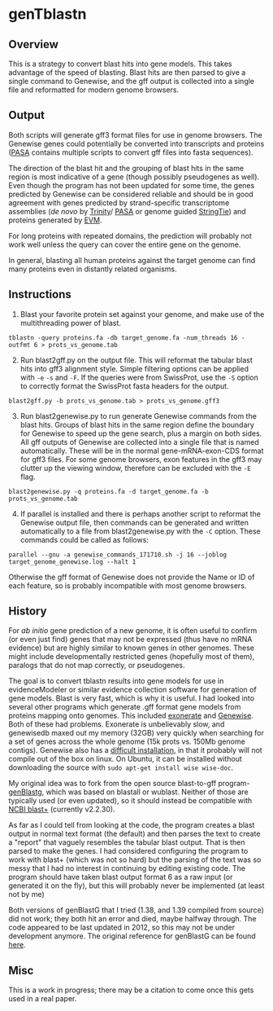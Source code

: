 # genTblastn

## Overview
This is a strategy to convert blast hits into gene models. This takes advantage of the speed of blasting. Blast hits are then parsed to give a single command to Genewise, and the gff output is collected into a single file and reformatted for modern genome browsers.

## Output
Both scripts will generate gff3 format files for use in genome browsers. The Genewise genes could potentially be converted into transcripts and proteins ([PASA](https://github.com/PASApipeline/PASApipeline/tree/master/misc_utilities) contains multiple scripts to convert gff files into fasta sequences).

The direction of the blast hit and the grouping of blast hits in the same region is most indicative of a gene (though possibly pseudogenes as well). Even though the program has not been updated for some time, the genes predicted by Genewise can be considered reliable and should be in good agreement with genes predicted by strand-specific transcriptome assemblies (*de novo* by [Trinity](http://trinityrnaseq.github.io/)/ [PASA](https://github.com/PASApipeline/) or genome guided [StringTie](http://ccb.jhu.edu/software/stringtie/)) and proteins generated by [EVM](http://evidencemodeler.sourceforge.net/). 

For long proteins with repeated domains, the prediction will probably not work well unless the query can cover the entire gene on the genome.

In general, blasting all human proteins against the target genome can find many proteins even in distantly related organisms.

## Instructions
1) Blast your favorite protein set against your genome, and make use of the multithreading power of blast.

  `tblastn -query proteins.fa -db target_genome.fa -num_threads 16 -outfmt 6 > prots_vs_genome.tab`

2) Run blast2gff.py on the output file. This will reformat the tabular blast hits into gff3 alignment style. Simple filtering options can be applied with `-e` `-s` and `-F`. If the queries were from SwissProt, use the `-S` option to correctly format the SwissProt fasta headers for the output.

  `blast2gff.py -b prots_vs_genome.tab > prots_vs_genome.gff3`

3) Run blast2genewise.py to run generate Genewise commands from the blast hits. Groups of blast hits in the same region define the boundary for Genewise to speed up the gene search, plus a margin on both sides. All gff outputs of Genewise are collected into a single file that is named automatically. These will be in the normal gene-mRNA-exon-CDS format for gff3 files. For some genome browsers, exon features in the gff3 may clutter up the viewing window, therefore can be excluded with the `-E` flag.

  `blast2genewise.py -q proteins.fa -d target_genome.fa -b prots_vs_genome.tab`
  
4) If parallel is installed and there is perhaps another script to reformat the Genewise output file, then commands can be generated and written automatically to a file from blast2genewise.py with the `-C` option. These commands could be called as follows:

  `parallel --gnu -a genewise_commands_171710.sh -j 16 --joblog target_genome_genewise.log --halt 1`
  
  Otherwise the gff format of Genewise does not provide the Name or ID of each feature, so is probably incompatible with most genome browsers.

## History
For *ab initio* gene prediction of a new genome, it is often useful to confirm (or even just find) genes that may not be expressed (thus have no mRNA evidence) but are highly similar to known genes in other genomes. These might include developmentally restricted genes (hopefully most of them), paralogs that do not map correctly, or pseudogenes.

The goal is to convert tblastn results into gene models for use in evidenceModeler or similar evidence collection software for generation of gene models. Blast is very fast, which is why it is useful. I had looked into several other programs which generate .gff format gene models from proteins mapping onto genomes. This included [exonerate](https://www.ebi.ac.uk/~guy/exonerate/) and [Genewise](http://dendrome.ucdavis.edu/resources/tooldocs/wise2/doc_wise2.html). Both of these had problems. Exonerate is unbelievably slow, and genewisedb maxed out my memory (32GB) very quickly when searching for a set of genes across the whole genome (15k prots vs. 150Mb genome contigs). Genewise also has a [difficult installation](http://ninebysix.blogspot.de/2012/11/quick-note-genewise-and-glib.html), in that it probably will not compile out of the box on linux. On Ubuntu, it can be installed without downloading the source with `sudo apt-get install wise wise-doc`.

My original idea was to fork from the open source blast-to-gff program- [genBlastg](http://genome.sfu.ca/genblast/download.html), which was based on blastall or wublast. Neither of those are typically used (or even updated), so it should instead be compatible with [NCBI blast+](http://blast.ncbi.nlm.nih.gov/Blast.cgi?PAGE_TYPE=BlastDocs&DOC_TYPE=Download) (currently v2.2.30).

As far as I could tell from looking at the code, the program creates a blast output in normal text format (the default) and then parses the text to create a "report" that vaguely resembles the tabular blast output. That is then parsed to make the genes. I had considered configuring the program to work with blast+ (which was not so hard) but the parsing of the text was so messy that I had no interest in continuing by editing existing code. The program should have taken blast output format 6 as a raw input (or generated it on the fly), but this will probably never be implemented (at least not by me)

Both versions of genBlastG that I tried (1.38, and 1.39 compiled from source) did not work; they both hit an error and died, maybe halfway through. The code appeared to be last updated in 2012, so this may not be under development anymore. The original reference for genBlastG can be found [here](http://bioinformatics.oxfordjournals.org/content/27/15/2141.full).

## Misc
This is a work in progress; there may be a citation to come once this gets used in a real paper.
